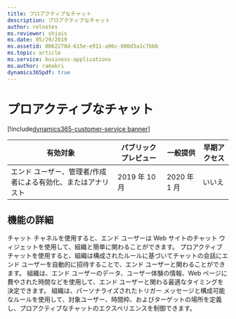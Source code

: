 ```yaml
---
title: プロアクティブなチャット
description: プロアクティブなチャット
author: relnotes
ms.reviewer: shjais
ms.date: 05/29/2019
ms.assetid: 0062278d-615e-e911-a96c-000d3a1c7bbb
ms.topic: article
ms.service: business-applications
ms.author: ramakri
dynamics365pdf: true
---
```

# プロアクティブなチャット
[!include[dynamics365-customer-service banner](../includes/dynamics365-customer-service.md)]

| 有効対象    |  パブリック プレビュー | 一般提供 | 早期アクセス |
| ---------- | ---------- |---------- |---------- |
|エンド ユーザー、管理者/作成者による有効化、またはアナリスト| 2019 年 10 月| 2020 年 1 月|いいえ |






## 機能の詳細
<!--feature detail start -->
チャット チャネルを使用すると、エンド ユーザーは Web サイトのチャット ウィジェットを使用して、組織と簡単に関わることができます。 プロアクティブ チャットを使用すると、組織は構成されたルールに基づいてチャットの会話にエンド ユーザーを自動的に招待することで、エンド ユーザーと関わることができます。 組織は、エンド ユーザーのデータ、ユーザー体験の情報、Web ページに費やされた時間などを使用して、エンド ユーザーと関わる最適なタイミングを決定できます。 組織は、パーソナライズされたトリガー メッセージと構成可能なルールを使用して、対象ユーザー、時間枠、およびターゲットの場所を定義し、プロアクティブなチャットのエクスペリエンスを制御できます。
<!--feature detail end -->










